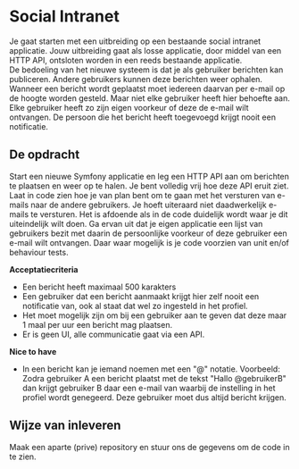 # Social Intranet

Je gaat starten met een uitbreiding op een bestaande social intranet applicatie.
Jouw uitbreiding gaat als losse applicatie, door middel van een HTTP API, ontsloten worden in een reeds bestaande applicatie.  
De bedoeling van het nieuwe systeem is dat je als gebruiker berichten kan publiceren. Andere gebruikers kunnen deze berichten weer ophalen. Wanneer een bericht wordt geplaatst moet iedereen daarvan per e-mail op de hoogte worden gesteld. Maar niet elke gebruiker heeft hier behoefte aan. Elke gebruiker heeft zo zijn eigen voorkeur of deze de e-mail wilt ontvangen. De persoon die het bericht heeft toegevoegd krijgt nooit een notificatie.

## De opdracht
Start een nieuwe Symfony applicatie en leg een HTTP API aan om berichten te plaatsen en weer op te halen. Je bent volledig vrij hoe deze API eruit ziet.
Laat in code zien hoe je van plan bent om te gaan met het versturen van e-mails naar de andere gebruikers. Je hoeft uiteraard niet daadwerkelijk e-mails te versturen. Het is afdoende als in de code duidelijk wordt waar je dit uiteindelijk wilt doen.
Ga ervan uit dat je eigen applicatie een lijst van gebruikers bezit met daarin de persoonlijke voorkeur of deze gebruiker een e-mail wilt ontvangen.
Daar waar mogelijk is je code voorzien van unit en/of behaviour tests.

**Acceptatiecriteria**
* Een bericht heeft maximaal 500 karakters
* Een gebruiker dat een bericht aanmaakt krijgt hier zelf nooit een notificatie van, ook al staat dat wel zo ingesteld in het profiel.
* Het moet mogelijk zijn om bij een gebruiker aan te geven dat deze maar 1 maal per uur een bericht mag plaatsen.
* Er is geen UI, alle communicatie gaat via een API.

**Nice to have**
* In een bericht kan je iemand noemen met een "@" notatie. Voorbeeld: Zodra gebruiker A een bericht plaatst met de tekst "Hallo @gebruikerB" dan krijgt gebruiker B daar een e-mail van waarbij de instelling in het profiel wordt genegeerd. Deze gebruiker moet dus altijd bericht krijgen.

## Wijze van inleveren
Maak een aparte (prive) repository en stuur ons de gegevens om de code in te zien.

